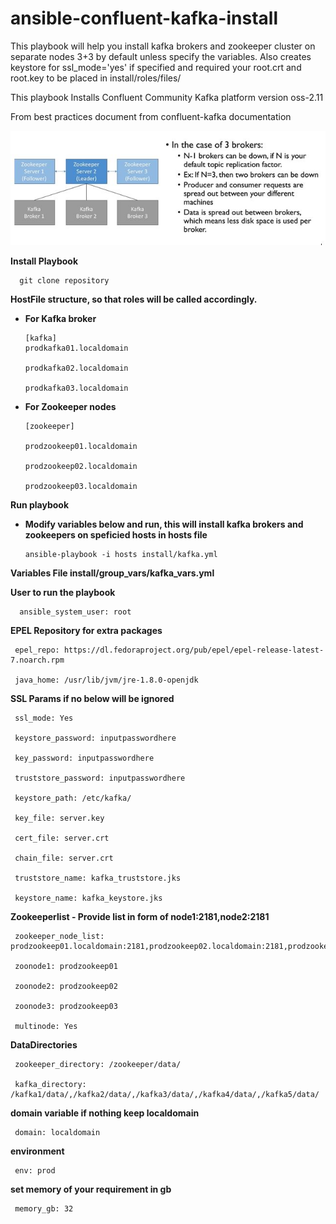 # ansible-confluent-kafka-install

This playbook will help you install kafka brokers and zookeeper cluster on separate nodes 3+3 by default unless specify the variables.
Also creates keystore for ssl_mode='yes' if specified and required your root.crt and root.key to be placed in install/roles/files/

This playbook Installs Confluent Community Kafka platform version oss-2.11

From best practices document from confluent-kafka documentation

![alt text](https://github.com/geeksinsights/ansible-confluent-kafka-install/blob/master/Kakfa-multinode-cluster.JPG)

**Install Playbook**
   
      git clone repository

**HostFile structure, so that roles will be called accordingly.**
   
   - **For Kafka broker**

         [kafka]
         prodkafka01.localdomain
         
         prodkafka02.localdomain
         
         prodkafka03.localdomain

   
   - **For Zookeeper nodes**
   
         [zookeeper]
 
         prodzookeep01.localdomain
         
         prodzookeep02.localdomain
         
         prodzookeep03.localdomain


**Run playbook**

   - **Modify variables below and run, this will install kafka brokers and zookeepers on speficied hosts in hosts file**


         ansible-playbook -i hosts install/kafka.yml



**Variables File install/group_vars/kafka_vars.yml**

   **User to run the playbook**

      ansible_system_user: root

   **EPEL Repository for extra packages**

     epel_repo: https://dl.fedoraproject.org/pub/epel/epel-release-latest-7.noarch.rpm

     java_home: /usr/lib/jvm/jre-1.8.0-openjdk

   **SSL Params if no below will be ignored**

     ssl_mode: Yes

     keystore_password: inputpasswordhere

     key_password: inputpasswordhere

     truststore_password: inputpasswordhere

     keystore_path: /etc/kafka/

     key_file: server.key

     cert_file: server.crt

     chain_file: server.crt

     truststore_name: kafka_truststore.jks

     keystore_name: kafka_keystore.jks

   **Zookeeperlist - Provide list in form of node1:2181,node2:2181**

     zookeeper_node_list: prodzookeep01.localdomain:2181,prodzookeep02.localdomain:2181,prodzookeep03.localdomain:2181

     zoonode1: prodzookeep01

     zoonode2: prodzookeep02

     zoonode3: prodzookeep03
     
     multinode: Yes

   **DataDirectories**

     zookeeper_directory: /zookeeper/data/

     kafka_directory: /kafka1/data/,/kafka2/data/,/kafka3/data/,/kafka4/data/,/kafka5/data/

   **domain variable if nothing keep localdomain**

     domain: localdomain

   **environment**

     env: prod

   **set memory of your requirement in gb**

     memory_gb: 32
